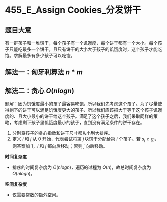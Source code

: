 # 455_E_Assign Cookies_分发饼干

## 题目大意

有一群孩子和一堆饼干，每个孩子有一个饥饿度，每个饼干都有一个大小。每个孩子只能吃最多一个饼干，且只有饼干的大小大于孩子的饥饿度时，这个孩子才能吃饱。求解最多有多少孩子可以吃饱。

## 解法一：匈牙利算法 $n*m$


## 解法二：贪心 $O(nlogn)$

题解：因为饥饿度最小的孩子最容易吃饱，所以我们先考虑这个孩子。为了尽量使得剩下的饼干可以满足饥饿度更大的孩子，所以我们应该把大于等于这个孩子饥饿度的、且大小最小的饼干给这个孩子。满足了这个孩子之后，我们采取同样的策略，考虑剩下孩子里饥饿度最小的孩子，直到没有满足条件的饼干存在。

1. 分别将孩子的贪心指数和饼干尺寸都从小到大排序。
2. 定义 $i$ 和 $j$ 从 $0$ 开始，代表尝试将第 $j$ 块饼干分配给第 $i$ 个孩子。若 $s_{j} \ge g_{i}$，则答案加 $1$，$i$ 和 $j$ 都向后移动；否则 $j$ 向后移动。

**时间复杂度**
- 排序的时间复杂度为 $O(nlogn)$，遍历的过程为 $O(n)$，故总时间复杂度为 $O(nlogn)$。

**空间复杂度**
- 仅需要常数的额外空间。

